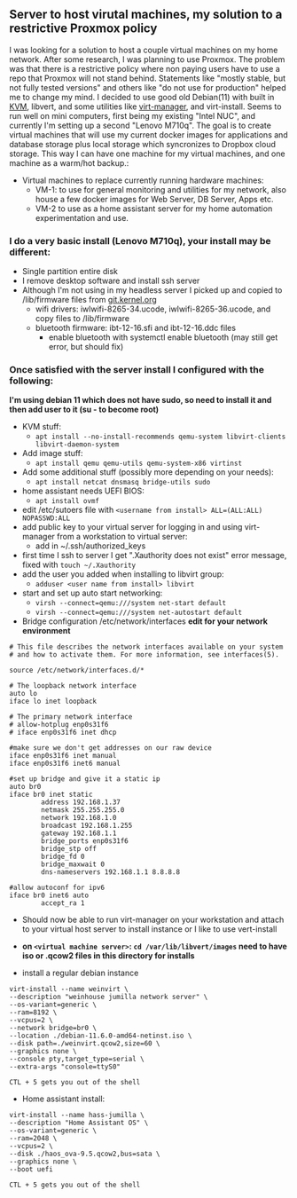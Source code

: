 ## Server to host virutal machines, my solution to a restrictive Proxmox policy

I was looking for a solution to host a couple virtual machines on my home network. After some research, I was planning to use Proxmox. The problem was that there is a restrictive policy where non paying users have to use a repo that Proxmox will not stand behind. Statements like "mostly stable, but not fully tested versions" and others like "do not use for production" helped me to change my mind. I decided to use good old Debian(11) with built in [KVM](https://wiki.debian.org/KVM#Introduction), libvert, and some utilities like [virt-manager](https://virt-manager.org/), and virt-install. Seems to run well on mini computers, first being my existing "Intel NUC", and currently I'm setting up a second "Lenovo M710q". The goal is to create virtual machines that will use my current docker images for applications and database storage plus local storage which syncronizes to Dropbox cloud storage. This way I can have one machine for my virtual machines, and one machine as a warm/hot backup.:

- Virtual machines to replace currently running hardware machines:
  - VM-1: to use for general monitoring and utilities for my network, also house a few docker images for Web Server, DB Server, Apps etc.
  - VM-2 to use as a home assistant server for my home automation experimentation and use.

### I do a very basic install (Lenovo M710q), your install may be different:
- Single partition entire disk
- I remove desktop software and install ssh server
- Although I'm not using in my headless server I picked up and copied to /lib/firmware files from [git.kernel.org](https://git.kernel.org/pub/scm/linux/kernel/git/firmware/linux-firmware.git/)
  - wifi drivers: iwlwifi-8265-34.ucode, iwlwifi-8265-36.ucode, and copy files to /lib/firmware
  - bluetooth firmware: ibt-12-16.sfi and ibt-12-16.ddc files
    - enable bluetooth with systemctl enable bluetooth (may still get error, but should fix)

### Once satisfied with the server install I configured with the following:
**I'm using debian 11 which does not have sudo, so need to install it and then add user to it (su - to become root)**
- KVM stuff:
  - `apt install --no-install-recommends qemu-system libvirt-clients libvirt-daemon-system`
- Add image stuff:
  - `apt install qemu qemu-utils qemu-system-x86 virtinst`
- Add some additional stuff (possibly more depending on your needs):
  - `apt install netcat dnsmasq bridge-utils sudo`
- home assistant needs UEFI BIOS:
  - `apt install ovmf`
- edit /etc/sutoers file with `<username from install> ALL=(ALL:ALL) NOPASSWD:ALL`
- add public key to your virtual server for logging in and using virt-manager from a workstation to virtual server:
  - add in ~/.ssh/authorized_keys
- first time I ssh to server I get ".Xauthority does not exist" error message, fixed with `touch ~/.Xauthority`
- add the user you added when installing to libvirt group:
  - `adduser <user name from install> libvirt`
- start and set up auto start networking:
  - `virsh --connect=qemu:///system net-start default`
  - `virsh --connect=qemu:///system net-autostart default`
- Bridge configuration /etc/network/interfaces **edit for your network environment**
```
# This file describes the network interfaces available on your system
# and how to activate them. For more information, see interfaces(5).

source /etc/network/interfaces.d/*

# The loopback network interface
auto lo
iface lo inet loopback

# The primary network interface
# allow-hotplug enp0s31f6
# iface enp0s31f6 inet dhcp

#make sure we don't get addresses on our raw device
iface enp0s31f6 inet manual
iface enp0s31f6 inet6 manual

#set up bridge and give it a static ip
auto br0
iface br0 inet static
        address 192.168.1.37
        netmask 255.255.255.0
        network 192.168.1.0
        broadcast 192.168.1.255
        gateway 192.168.1.1
        bridge_ports enp0s31f6
        bridge_stp off
        bridge_fd 0
        bridge_maxwait 0
        dns-nameservers 192.168.1.1 8.8.8.8

#allow autoconf for ipv6
iface br0 inet6 auto
        accept_ra 1
```

- Should now be able to run virt-manager on your workstation and attach to your virtual host server to install instance or I like to use vert-install
- **on `<virtual machine server>`: `cd /var/lib/libvert/images` need to have iso or .qcow2 files in this directory for installs**
  
- install a regular debian instance
 ```
virt-install --name weinvirt \
--description "weinhouse jumilla network server" \
--os-variant=generic \
--ram=8192 \
--vcpus=2 \
--network bridge=br0 \
--location ./debian-11.6.0-amd64-netinst.iso \
--disk path=./weinvirt.qcow2,size=60 \
--graphics none \
--console pty,target_type=serial \
--extra-args "console=ttyS0"
```
`CTL + 5 gets you out of the shell`
- Home assistant install:
```
virt-install --name hass-jumilla \
--description "Home Assistant OS" \
--os-variant=generic \
--ram=2048 \
--vcpus=2 \
--disk ./haos_ova-9.5.qcow2,bus=sata \
--graphics none \
--boot uefi
```
`CTL + 5 gets you out of the shell`

